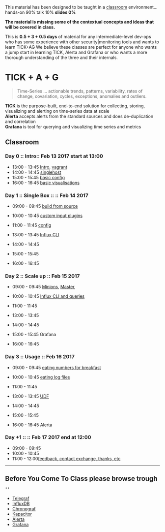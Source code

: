 
This material has been designed to be taught in a [classroom](https://ccdcoe.org/cyber-defence-monitoring-course-suite-module-2-0.html) environment... hands-on 90% talk 10% **slides 0%**

**The material is missing some of the contextual concepts and ideas that will be covered in class.**

This is **0.5 + 3 + 0.5 days** of material for any intermediate-level dev-ops who has some experience with other security|monitoring tools and wants to learn TICK+AG We believe these classes are perfect for anyone who wants a jump start in learning TICK, Alerta and Grafana or who wants a more thorough understanding of the three and their internals.

# TICK + A + G

> Time-Series ... actionable trends, patterns, variability, rates of change, covariation, cycles, exceptions, anomalies and outliers.

**TICK** is the purpose-built, end-to-end solution for collecting, storing, visualizing and alerting on time-series data at scale  
**Alerta** accepts alerts from the standard sources and does de-duplication and correlation  
**Grafana** is tool for querying and visualizing time series and metrics  


## Classroom
### Day 0 :: Intro:: Feb 13 2017 start at 13:00

 * 13:00 - 13:45 [Intro](/common/classroom/day_intro.md), [vagrant](/common/vagrant_intro.md)
 * 14:00 - 14:45 [singlehost](/TICK/vagrant/singlehost/README.md)
 * 15:00 - 15:45 [basic config](/TICK/classroom/day_intro/BasicConf.md)
 * 16:00 - 16:45 [basic visualisations](/TICK/classroom/day_intro/BasicVizs.md)

### Day 1 :: Single Box :: :: Feb 14 2017

 * 09:00 - 09:45 [build from source](/TICK/classroom/day_1/BuildFromSource.md)
 * 10:00 - 10:45 [custom input plugins](/TICK/classroom/day_1/customInput.md)
 * 11:00 - 11:45 [config](/TICK/classroom/day_1/Config.md)


 * 13:00 - 13:45 [Influx CLI](TICK/InfluxDB/cli.md)
 * 14:00 - 14:45
 * 15:00 - 15:45
 * 16:00 - 16:45


### Day 2 :: Scale up :: Feb 15 2017

* 09:00 - 09:45 [Minions](/common/SetUpMinions.md), [Master](/common/SetUpMaster.md),
* 10:00 - 10:45 [Influx CLI and queries](TICK/InfluxDB/cli.md)
* 11:00 - 11:45


* 13:00 - 13:45
* 14:00 - 14:45
* 15:00 - 15:45 Grafana
* 16:00 - 16:45


### Day 3 :: Usage :: Feb 16 2017

* 09:00 - 09:45 [eating numbers for breakfast](/TICK/classroom/day_3/README.md)
* 10:00 - 10:45 [eating log files](/TICK/classroom/day_1/logs2telegraf.md)
* 11:00 - 11:45


* 13:00 - 13:45 [UDF](/TICK/classroom/day_3/UDF.md)
* 14:00 - 14:45
* 15:00 - 15:45
* 16:00 - 16:45 Alerta

### Day +1 :: :: Feb 17 2017 end at 12:00

* 09:00 - 09:45 []()
* 10:00 - 10:45[]()
* 11:00 - 12:00[feedback, contact exchange, thanks, etc]()

---
## Before You Come To Class please browse trough ..

* [Telegraf](/TICK/Telegraf/README.md)
* [InfluxDB](/TICK/InfluxDB/README.md)
* [Chronograf](/TICK/Chronograf/README.md)
* [Kapacitor](/TICK/Kapacitor/README.md)
* [Alerta](/TICK/Alerta/README.md)
* [Grafana](/TICK/Grafana/README.md)
